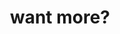 ---
layout: page
title: want more?
nav: true
nav_order: 8
dropdown: true
children:
    - title: Recommendations
      permalink: /recommendations/
    - title: divider
    - title: Date proposal
      permalink: /date-proposal/
    - title: divider
    - title: Precious Travelogue
      permalink: /travel/
---
